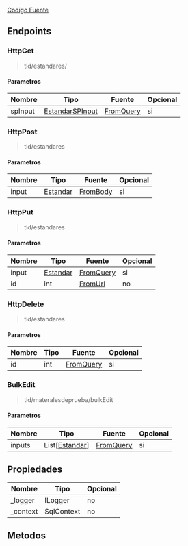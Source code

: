 
[Codigo Fuente](https://github.com/hugogzz93/anlab-backend/blob/eia-db/Controllers/EstandaresController.cs)


## Endpoints

### HttpGet
> tld/estandares/

#### Parametros
|Nombre|Tipo|Fuente|Opcional|
|---|---|---|---|
|spInput|[EstandarSPInput](/backend/DBAdapter/InputReference.md)|[FromQuery](https://docs.microsoft.com/en-us/dotnet/api/microsoft.aspnetcore.mvc.fromqueryattribute?view=aspnetcore-6.0)|si|


### HttpPost
> tld/estandares

#### Parametros
|Nombre|Tipo|Fuente|Opcional|
|---|---|---|---|
|input|[Estandar](/DBAdapter/Models#Estandar)|[FromBody](https://docs.microsoft.com/en-us/dotnet/api/microsoft.aspnetcore.mvc.fromqueryattribute?view=aspnetcore-6.0)|si|


### HttpPut
> tld/estandares

#### Parametros
|Nombre|Tipo|Fuente|Opcional|
|---|---|---|---|
|input|[Estandar](/backend/DBAdapter/InputReference.md)|[FromQuery](https://docs.microsoft.com/en-us/dotnet/api/microsoft.aspnetcore.mvc.fromqueryattribute?view=aspnetcore-6.0)|si|
|id|int|[FromUrl](https://docs.microsoft.com/en-us/dotnet/api/microsoft.aspnetcore.mvc.fromrouteattribute?view=aspnetcore-6.0Reference)|no|jV


### HttpDelete
> tld/estandares

#### Parametros
|Nombre|Tipo|Fuente|Opcional|
|---|---|---|---|
|id|int|[FromQuery](https://docs.microsoft.com/en-us/dotnet/api/microsoft.aspnetcore.mvc.fromqueryattribute?view=aspnetcore-6.0)|si|


### BulkEdit
> tld/materalesdeprueba/bulkEdit

#### Parametros
|Nombre|Tipo|Fuente|Opcional|
|---|---|---|---|
|inputs|List[[Estandar](/backend/DBAdapter/InputReference.md)]|[FromQuery](https://docs.microsoft.com/en-us/dotnet/api/microsoft.aspnetcore.mvc.fromqueryattribute?view=aspnetcore-6.0)|si|






## Propiedades
|Nombre|Tipo|Opcional|
|---|---|---|
|_logger|ILogger|no|
|_context|SqlContext|no|

## Metodos
